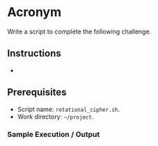 # Acronym

Write a script to complete the following challenge.

## Instructions

- 

## Prerequisites

- Script name: `rotational_cipher.sh`.
- Work directory: `~/project`.

### Sample Execution / Output
